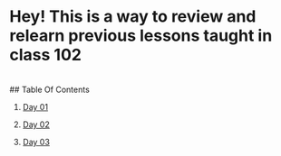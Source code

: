 # Hey! This is a way to review and relearn previous lessons taught in class 102
<br>
## Table Of Contents

1. [Day 01](https://jennerdulce.github.io/reading-notes/Day-01.md)

2. [Day 02](https://jennerdulce.github.io/reading-notes/Day-02.md)

3. [Day 03](https://jennerdulce.github.io/reading-notes/Day-03.md)

